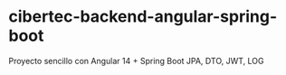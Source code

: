 # cibertec-backend-angular-spring-boot
Proyecto sencillo con Angular 14 + Spring Boot JPA, DTO, JWT, LOG
